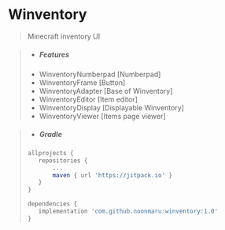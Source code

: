 # Winventory



> Minecraft inventory UI


> * ##### Features
>  * WinventoryNumberpad [Numberpad]
>  * WinventoryFrame [Button]
>  * WinventoryAdapter [Base of Winventory]
>  * WinventoryEditor [Item editor]
>  * WinventoryDisplay [Displayable Winventory]
>  * WinventoryViewer [Items page viewer]

> * ##### Gradle
>```groovy
>allprojects {
>    repositories {
>        ...
>        maven { url 'https://jitpack.io' }
>    }
> }
>```
>```groovy
>dependencies {
>    implementation 'com.github.noonmaru:winventory:1.0'
>}
>```
